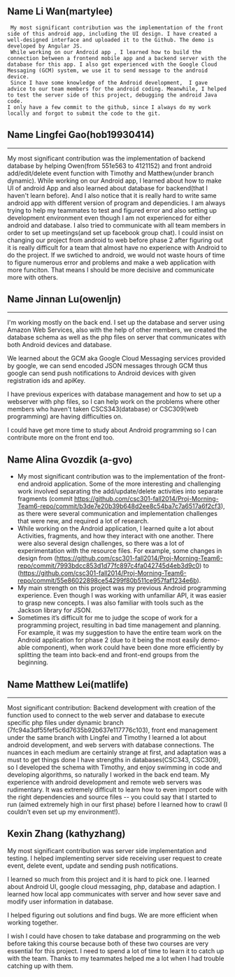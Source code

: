 ## Name Li Wan(martylee)



     My most significant contribution was the implementation of the front side of this android app, including the UI design. I have created a well-designed interface and uploaded it to the Github. The demo is developed by Angular JS.
     While working on our Android app , I learned how to build the connection between a frontend mobile app and a backend server with the database for this app. I also got experienced with the Google Cloud Messaging (GCM) system, we use it to send message to the android  device.
     Since I have some knowledge of the Android development,  I gave advice to our team members for the android coding. Meanwhile, I helped to test the server side of this project, debugging the android Java code.
    I only have a few commit to the github, since I always do my work locally and forgot to submit the code to the git.



## Name Lingfei Gao(hob19930414)

----
My most significant contribution was the implementation of backend database by helping Owen(from 551e563 to 4121152) and front android add/edit/delete event function with Timothy and Matthew(under branch dynamic).
While working on our Android app, I learned about how to make UI of android App and also learned about database for backend(that I haven't learn before). And I also notice that it is really hard to write same android app with different version of program and dependicies.
I am always trying to help my teammates to test and figured error and also setting up development environment even though I am not experienced for either android and database. I also tried to communicate with all team members in order to  set up meetings(and set up facebook group chat).
 I could insist on changing our project from android to web before phase 2 after figuring out it is really difficult for a team that almost have no experience with Android to do the project. If we swtiched to android, we would not waste hours of time to figure numerous error and problems and make a web application with more funciton. That means I should be more decisive and communicate more with others.





## Name Jinnan Lu(owenljn)
----
I'm working mostly on the back end. I set up the database and server using Amazon Web Services, also with the help of other members, we created the database schema as well as the php files on server that communicates with both Android devices and database.

We learned about the GCM aka Google Cloud Messaging services provided by google, we can send encoded JSON messages through GCM thus google can send push notifications to Android devices with given registration ids and apiKey.

I have previous experices with database management and how to set up a webserver with php files, so I can help work on the problems where other members who haven't taken CSCS343(database) or CSC309(web programming) are having difficulties on.

I could have get more time to study about Android programming so I can contribute more on the front end too.




## Name Alina Gvozdik (a-gvo)

* My most significant contribution was to the implementation of the front-end android application. Some of the more interesting and challenging work involved separating the add/update/delete activities into separate fragments (commit https://github.com/csc301-fall2014/Proj-Morning-Team6-repo/commit/b3de7e20b39b648d2ee8c54ba7c7a6517a6f2cf3), as there were several communication and implementation challenges that were new, and required a lot of research.
* While working on the Android application, I learned quite a lot about Activities, fragments, and how they interact with one another. There were also several design challenges, so there was a lot of experimentation with the resource files. For example, some changes in design from (https://github.com/csc301-fall2014/Proj-Morning-Team6-repo/commit/7993bdcc853d1d77fc897c4fa042745d4eb3d9c0) to (https://github.com/csc301-fall2014/Proj-Morning-Team6-repo/commit/55e86022898ce54299f80b511ce957faf1234e6b).
* My main strength on this project was my previous Android programming experience. Even though I was working with unfamiliar API, it was easier to grasp new concepts. I was also familiar with tools such as the Jackson library for JSON.
* Sometimes it’s difficult for me to judge the scope of work for a programming project, resulting in bad time management and planning. For example, it was my suggestion to have the entire team work on the Android application for phase 2 (due to it being the most easily demo-able component), when work could have been done more efficiently by splitting the team into back-end and front-end groups from the beginning.


## Name Matthew Lei(matlife)

----
Most significant contribution: Backend development with creation of the function used to connect to the web server and database to execute specific php files under dynamic branch (7fc94a3df55fef5c6d7635b92b637e117776c103), front end management under the same branch with Lingfei and Timothy
I learned a lot about android development, and web servers with database connections. The nuances in each medium are certainly strange at first, and adaptation was a must to get things done
I have strengths in databases(CSC343, CSC309), so I developed the schema with Timothy, and enjoy swimming in code and developing algorithms, so naturally I worked in the back end team. 
My experience with android development and remote web servers was rudimentary. It was extremely difficult to learn how to even import code with the right dependencies and source files -- you could say that I started to run (aimed extremely high in our first phase) before I learned how to crawl (I couldn’t even set up my environment!).


## Kexin Zhang (kathyzhang)

My most significant contribution was server side implementation and testing. I helped implementing server side receiving user request to create event, delete event, update and sending push notifications.

I learned so much from this project and it is hard to pick one. I learned about Android UI, google cloud messaging, php, database and adaption. I learned how local app communicates with server and how sever save and modify user information in database. 

I helped figuring out solutions and find bugs. We are more efficient when working together.

I wish I could have chosen to take database and programming on the web before taking this course because both of these two courses are very essential for this project. I need to spend a lot of time to learn it to catch up with the team. Thanks to my teammates helped me a lot when I had trouble catching up with them.











